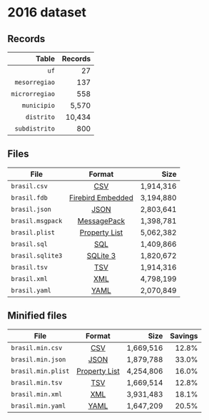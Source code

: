 # 2016 dataset

## Records

|          Table | Records |
| --------------:| -------:|
|           `uf` |      27 |
|  `mesorregiao` |     137 |
| `microrregiao` |     558 |
|    `municipio` |   5,570 |
|     `distrito` |  10,434 |
|  `subdistrito` |     800 |

## Files

| File             | Format                                                                                 |      Size |
| ---------------- |:--------------------------------------------------------------------------------------:| ---------:|
| `brasil.csv`     | [CSV](https://en.wikipedia.org/wiki/Comma-separated_values)                            | 1,914,316 |
| `brasil.fdb`     | [Firebird Embedded](https://en.wikipedia.org/wiki/Embedded_database#Firebird_Embedded) | 3,194,880 |
| `brasil.json`    | [JSON](https://en.wikipedia.org/wiki/JSON)                                             | 2,803,641 |
| `brasil.msgpack` | [MessagePack](https://en.wikipedia.org/wiki/MessagePack)                               | 1,398,781 |
| `brasil.plist`   | [Property List](https://en.wikipedia.org/wiki/Property_list)                           | 5,062,382 |
| `brasil.sql`     | [SQL](https://en.wikipedia.org/wiki/SQL)                                               | 1,409,866 |
| `brasil.sqlite3` | [SQLite 3](https://en.wikipedia.org/wiki/SQLite)                                       | 1,820,672 |
| `brasil.tsv`     | [TSV](https://en.wikipedia.org/wiki/Tab-separated_values)                              | 1,914,316 |
| `brasil.xml`     | [XML](https://en.wikipedia.org/wiki/XML)                                               | 4,798,199 |
| `brasil.yaml`    | [YAML](https://en.wikipedia.org/wiki/YAML)                                             | 2,070,849 |

## Minified files

| File               | Format                                                       |      Size | Savings |
| ------------------ |:------------------------------------------------------------:| ---------:| -------:|
| `brasil.min.csv`   | [CSV](https://en.wikipedia.org/wiki/Comma-separated_values)  | 1,669,516 |   12.8% |
| `brasil.min.json`  | [JSON](https://en.wikipedia.org/wiki/JSON)                   | 1,879,788 |   33.0% |
| `brasil.min.plist` | [Property List](https://en.wikipedia.org/wiki/Property_list) | 4,254,806 |   16.0% |
| `brasil.min.tsv`   | [TSV](https://en.wikipedia.org/wiki/Tab-separated_values)    | 1,669,514 |   12.8% |
| `brasil.min.xml`   | [XML](https://en.wikipedia.org/wiki/XML)                     | 3,931,483 |   18.1% |
| `brasil.min.yaml`  | [YAML](https://en.wikipedia.org/wiki/YAML)                   | 1,647,209 |   20.5% |